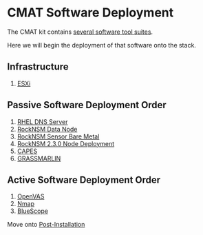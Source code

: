 # CMAT Software Deployment
The CMAT kit contains [several software tool suites](software-components.md).

Here we will begin the deployment of that software onto the stack.

## Infrastructure
1. [ESXi](vmware/README.md)

## Passive Software Deployment Order
1. [RHEL DNS Server](dns/README.md)
1. [RockNSM Data Node](rocknsm/README.md)
1. [RockNSM Sensor Bare Metal](rocknsm/README.md)
1. [RockNSM 2.3.0 Node Deployment](rocknsm2-3-0/README.md)
1. [CAPES](capes/README.md)
1. [GRASSMARLIN](grassmarlin/README.md)

## Active Software Deployment Order
1. [OpenVAS](openvas/README.md)
1. [Nmap](nmap/README.md)
1. [BlueScope](bluescope/README.md)

Move onto [Post-Installation](post-install.md)

